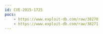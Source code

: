 ```yaml
---
id: CVE-2015-1725
pocs:
    - https://www.exploit-db.com/raw/38270
    - https://www.exploit-db.com/raw/38271
---
```

